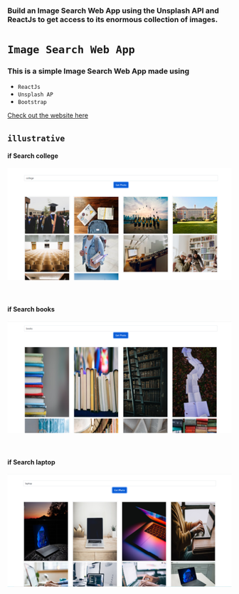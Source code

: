 ### Build an Image Search Web App using the Unsplash API and ReactJs to get access to its enormous collection of images.


# `Image Search Web App`
### This is a simple Image Search Web App made using  
- `ReactJs` 
- `Unsplash AP`
- `Bootstrap`

[Check out the website here](https://github.com/GkY273303/imagesearchapp/)

## `illustrative`

#### if Search college 
<img src="img/img1.png"> <br/><br/><br/>
#### if Search books 
<img src="img/img2.png"> <br/><br/><br/>
#### if Search laptop
<img src="img/img3.png"> <br/>
